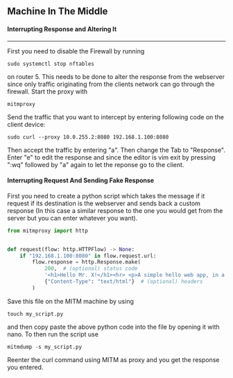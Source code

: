 ## Machine In The Middle
#### Interrupting Response and Altering It
---
First you need to disable the Firewall by running
```console
sudo systemctl stop nftables
```
on router 5. This needs to be done to alter the response from the webserver since only traffic originating from the clients network can go through the firewall.
Start the proxy with 
```console
mitmproxy
```
Send the traffic that you want to intercept by entering following code on the client device:
```console
sudo curl --proxy 10.0.255.2:8080 192.168.1.100:8080
```
Then accept the traffic by entering "a". Then change the Tab to "Response". Enter "e" to edit the response and since the editor is vim exit by pressing ":wq" followed by "a" again to let the reponse go to the client.

#### Interrupting Request And Sending Fake Response
First you need to create a python script which takes the message if it request if its destination is the webserver and sends back a custom response (In this case a similar response to the one you would get from the server but you can enter whatever you want).

```python
from mitmproxy import http


def request(flow: http.HTTPFlow) -> None:
    if "192.168.1.100:8080" in flow.request.url:
        flow.response = http.Response.make(
            200,  # (optional) status code
            '<h1>Hello Mr. X!</h1><hr> <p>A simple hello web app, in a docker image, using debian, python and flask!</p><p>Hostname: python-flask-hello</p><p>Requests: 18<br \></p><p>Network Interface: eth0<br \>--> IP Address: 192.168.1.100<br \>--> Netmask: 255.255.255.0<br \></p>',  # (optional) content
            {"Content-Type": "text/html"}  # (optional) headers
        )
```
Save this file on the MITM machine by using 
```console
touch my_script.py
```
and then copy paste the above python code into the file by opening it with nano.
To then run the script use
```console
mitmdump -s my_script.py
```
Reenter the curl command using MITM as proxy and you get the response you entered.